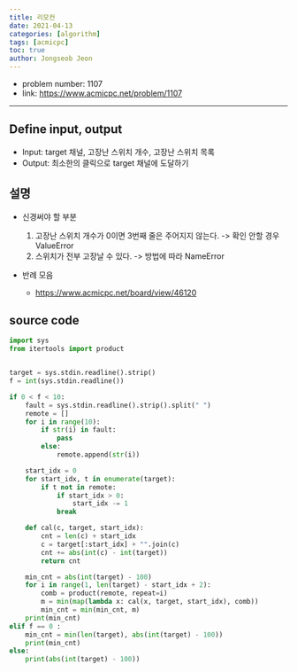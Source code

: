 ```yaml
---
title: 리모컨
date: 2021-04-13
categories: [algorithm]
tags: [acmicpc]
toc: true
author: Jongseob Jeon
---
```



- problem number: 1107
- link: https://www.acmicpc.net/problem/1107  

---

## Define input, output
- Input: target 채널, 고장난 스위치 개수, 고장난 스위치 목록
- Output: 최소한의 클릭으로 target 채널에 도달하기

## 설명
- 신경써야 할 부분
    1. 고장난 스위치 개수가 0이면 3번째 줄은 주어지지 않는다.
    -> 확인 안할 경우 ValueError
    2. 스위치가 전부 고장날 수 있다.
    -> 방법에 따라 NameError

- 반례 모음
    - https://www.acmicpc.net/board/view/46120


## source code 
```python
import sys
from itertools import product


target = sys.stdin.readline().strip()
f = int(sys.stdin.readline())

if 0 < f < 10:
    fault = sys.stdin.readline().strip().split(" ")
    remote = []
    for i in range(10):
        if str(i) in fault:
            pass
        else:
            remote.append(str(i))

    start_idx = 0
    for start_idx, t in enumerate(target):
        if t not in remote:
            if start_idx > 0:
                start_idx -= 1
            break

    def cal(c, target, start_idx):
        cnt = len(c) + start_idx
        c = target[:start_idx] + "".join(c)
        cnt += abs(int(c) - int(target))
        return cnt

    min_cnt = abs(int(target) - 100)
    for i in range(1, len(target) - start_idx + 2):
        comb = product(remote, repeat=i)
        m = min(map(lambda x: cal(x, target, start_idx), comb))
        min_cnt = min(min_cnt, m)
    print(min_cnt)
elif f == 0 :
    min_cnt = min(len(target), abs(int(target) - 100))
    print(min_cnt)
else:
    print(abs(int(target) - 100))
```
